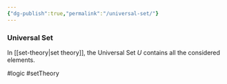 ```yaml
---
{"dg-publish":true,"permalink":"/universal-set/"}
---
```


### Universal Set
In [[set-theory|set theory]], the Universal Set $U$ contains all the considered elements.

#logic #setTheory 
